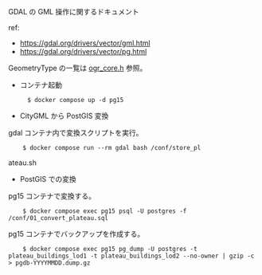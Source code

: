 GDAL の GML 操作に関するドキュメント

ref:
- https://gdal.org/drivers/vector/gml.html
- https://gdal.org/drivers/vector/pg.html


GeometryType の一覧は [ogr_core.h](https://github.com/OSGeo/gdal/blob/8943200d5fac69f0f995fc11af7e7e3696823b37/gdal/ogr/ogr_core.h#L314-L402) 参照。

- コンテナ起動

        $ docker compose up -d pg15

- CityGML から PostGIS 変換

gdal コンテナ内で変換スクリプトを実行。

        $ docker compose run --rm gdal bash /conf/store_pl
ateau.sh

- PostGIS での変換

pg15 コンテナで変換する。

        $ docker compose exec pg15 psql -U postgres -f /conf/01_convert_plateau.sql

pg15 コンテナでバックアップを作成する。

        $ docker compose exec pg15 pg_dump -U postgres -t plateau_buildings_lod1 -t plateau_buildings_lod2 --no-owner | gzip -c > pgdb-YYYYMMDD.dump.gz

